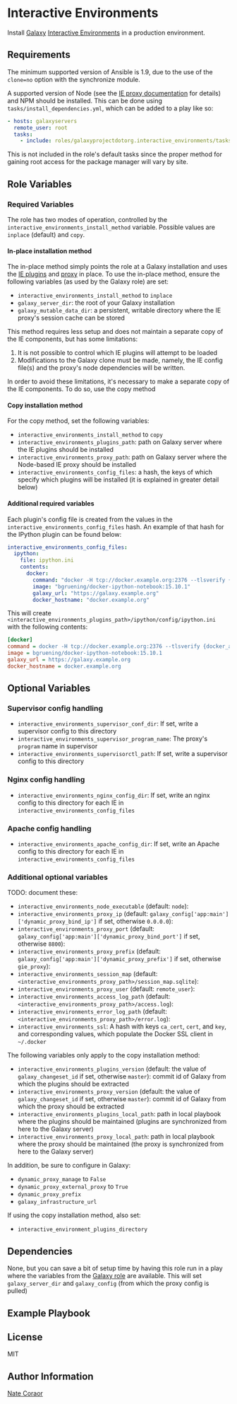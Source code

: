 Interactive Environments
========================

Install [Galaxy](http://galaxyproject.org) [Interactive Environments](http://galaxy.readthedocs.org/en/master/admin/interactive_environments.html) in a production environment.

Requirements
------------

The minimum supported version of Ansible is 1.9, due to the use of the `clone=no` option with the synchronize module.

A supported version of Node (see the [IE proxy documentation](http://galaxy.readthedocs.org/en/master/admin/interactive_environments.html#deploying-gies) for details) and NPM should be installed. This can be done using `tasks/install_dependencies.yml`, which can be added to a play like so:

```yaml
- hosts: galaxyservers
  remote_user: root
  tasks:
    - include: roles/galaxyprojectdotorg.interactive_environments/tasks/install_dependencies.yml
```

This is not included in the role's default tasks since the proper method for gaining root access for the package manager will vary by site.

Role Variables
--------------

### Required Variables

The role has two modes of operation, controlled by the `interactive_environments_install_method` variable. Possible values are `inplace` (default) and `copy`.

#### In-place installation method

The in-place method simply points the role at a Galaxy installation and uses the [IE plugins](https://github.com/galaxyproject/galaxy/tree/dev/config/plugins/interactive_environments) and [proxy](https://github.com/galaxyproject/galaxy/tree/dev/lib/galaxy/web/proxy/js) in place. To use the in-place method, ensure the following variables (as used by the Galaxy role) are set:

- `interactive_environments_install_method` to `inplace`
- `galaxy_server_dir`: the root of your Galaxy installation
- `galaxy_mutable_data_dir`: a persistent, writable directory where the IE proxy's session cache can be stored

This method requires less setup and does not maintain a separate copy of the IE components, but has some limitations:

1. It is not possible to control which IE plugins will attempt to be loaded
2. Modifications to the Galaxy clone must be made, namely, the IE config file(s) and the proxy's node dependencies will be written.

In order to avoid these limitations, it's necessary to make a separate copy of the IE components. To do so, use the copy method

#### Copy installation method

For the copy method, set the following variables:

- `interactive_environments_install_method` to `copy`
- `interactive_environments_plugins_path`: path on Galaxy server where the IE plugins should be installed
- `interactive_environments_proxy_path`: path on Galaxy server where the Node-based IE proxy should be installed
- `interactive_environments_config_files`: a hash, the keys of which specify which plugins will be installed (it is explained in greater detail below)

#### Additional required variables

Each plugin's config file is created from the values in the `interactive_environments_config_files` hash. An example of that hash for the IPython plugin can be found below:

```yaml
interactive_environments_config_files:
  ipython:
    file: ipython.ini
    contents:
      docker:
        command: "docker -H tcp://docker.example.org:2376 --tlsverify {docker_args}"
        image: "bgruening/docker-ipython-notebook:15.10.1"
        galaxy_url: "https://galaxy.example.org"
        docker_hostname: "docker.example.org"
```

This will create `<interactive_environments_plugins_path>/ipython/config/ipython.ini` with the following contents:

```ini
[docker]
command = docker -H tcp://docker.example.org:2376 --tlsverify {docker_args}
image = bgruening/docker-ipython-notebook:15.10.1
galaxy_url = https://galaxy.example.org
docker_hostname = docker.example.org
```

## Optional Variables

### Supervisor config handling

- `interactive_environments_supervisor_conf_dir`: If set, write a supervisor config to this directory
- `interactive_environments_supervisor_program_name`: The proxy's `program` name in supervisor
- `interactive_environments_supervisorctl_path`: If set, write a supervisor config to this directory

### Nginx config handling

- `interactive_environments_nginx_config_dir`: If set, write an nginx config to this directory for each IE in `interactive_environments_config_files`

### Apache config handling

- `interactive_environments_apache_config_dir`: If set, write an Apache config to this directory for each IE in `interactive_environments_config_files`

### Additional optional variables

TODO: document these:

- `interactive_environments_node_executable` (default: `node`):
- `interactive_environments_proxy_ip` (default: `galaxy_config['app:main']['dynamic_proxy_bind_ip']` if set, otherwise `0.0.0.0`):
- `interactive_environments_proxy_port` (default: `galaxy_config['app:main']['dynamic_proxy_bind_port']` if set, otherwise `8800`):
- `interactive_environments_proxy_prefix` (default: `galaxy_config['app:main']['dynamic_proxy_prefix']` if set, otherwise `gie_proxy`):
- `interactive_environments_session_map` (default: `<interactive_environments_proxy_path>/session_map.sqlite`):
- `interactive_environments_proxy_user` (default: `remote_user`):
- `interactive_environments_access_log_path` (default: `<interactive_environments_proxy_path>/access.log`):
- `interactive_environments_error_log_path` (default: `<interactive_environments_proxy_path>/error.log`):
- `interactive_environments_ssl`: A hash with keys `ca_cert`, `cert`, and `key`, and corresponding values, which populate the Docker SSL client in `~/.docker`

The following variables only apply to the copy installation method:

- `interactive_environments_plugins_version` (default: the value of `galaxy_changeset_id` if set, otherwise `master`): commit id of Galaxy from which the plugins should be extracted
- `interactive_environments_proxy_version` (default: the value of `galaxy_changeset_id` if set, otherwise `master`): commit id of Galaxy from which the proxy should be extracted
- `interactive_environments_plugins_local_path`: path in local playbook where the plugins should be maintained (plugins are synchronized from here to the Galaxy server)
- `interactive_environments_proxy_local_path`: path in local playbook where the proxy should be maintained (the proxy is synchronized from here to the Galaxy server)

In addition, be sure to configure in Galaxy:

- `dynamic_proxy_manage` to `False`
- `dynamic_proxy_external_proxy` to `True`
- `dynamic_proxy_prefix`
- `galaxy_infrastructure_url`

If using the copy installation method, also set:

- `interactive_environment_plugins_directory`

Dependencies
------------

None, but you can save a bit of setup time by having this role run in a play where the variables from the [Galaxy role](https://github.com/galaxyproject/ansible-galaxy) are available. This will set `galaxy_server_dir` and `galaxy_config` (from which the proxy config is pulled)

Example Playbook
----------------

License
-------

MIT

Author Information
------------------

[Nate Coraor](https://github.com/natefoo)  
